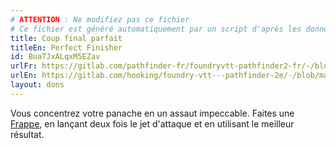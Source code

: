```yaml
---
# ATTENTION : Ne modifiez pas ce fichier
# Ce fichier est généré automatiquement par un script d'après les données du module Foundry VTT officiel et de sa traduction
title: Coup final parfait
titleEn: Perfect Finisher
id: BuaTJxALqxM5EZav
urlFr: https://gitlab.com/pathfinder-fr/foundryvtt-pathfinder2-fr/-/blob/master/data/feats/BuaTJxALqxM5EZav.htm
urlEn: https://gitlab.com/hooking/foundry-vtt---pathfinder-2e/-/blob/master/packs/data/feats.db/perfect-finisher.json
layout: dons
---
```

Vous concentrez votre panache en un assaut impeccable. Faites une [Frappe](../actions/frapper.html), en lançant deux fois le jet d'attaque et en utilisant le meilleur résultat.
